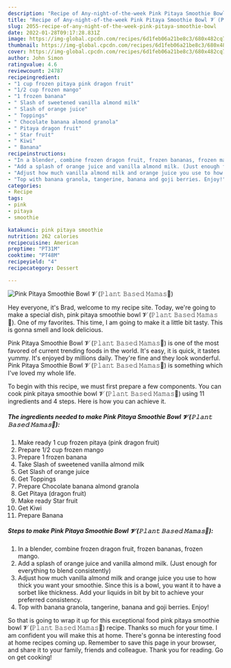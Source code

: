```yaml
---
description: "Recipe of Any-night-of-the-week Pink Pitaya Smoothie Bowl 𝓥 (𝙿𝚕𝚊𝚗𝚝 𝙱𝚊𝚜𝚎𝚍 𝙼𝚊𝚖𝚊𝚜🌿)"
title: "Recipe of Any-night-of-the-week Pink Pitaya Smoothie Bowl 𝓥 (𝙿𝚕𝚊𝚗𝚝 𝙱𝚊𝚜𝚎𝚍 𝙼𝚊𝚖𝚊𝚜🌿)"
slug: 2055-recipe-of-any-night-of-the-week-pink-pitaya-smoothie-bowl
date: 2022-01-28T09:17:28.831Z
image: https://img-global.cpcdn.com/recipes/6d1feb06a21be8c3/680x482cq70/pink-pitaya-smoothie-bowl-𝓥-𝙿𝚕𝚊𝚗𝚝-𝙱𝚊𝚜𝚎𝚍-𝙼𝚊𝚖𝚊𝚜-recipe-main-photo.jpg
thumbnail: https://img-global.cpcdn.com/recipes/6d1feb06a21be8c3/680x482cq70/pink-pitaya-smoothie-bowl-𝓥-𝙿𝚕𝚊𝚗𝚝-𝙱𝚊𝚜𝚎𝚍-𝙼𝚊𝚖𝚊𝚜-recipe-main-photo.jpg
cover: https://img-global.cpcdn.com/recipes/6d1feb06a21be8c3/680x482cq70/pink-pitaya-smoothie-bowl-𝓥-𝙿𝚕𝚊𝚗𝚝-𝙱𝚊𝚜𝚎𝚍-𝙼𝚊𝚖𝚊𝚜-recipe-main-photo.jpg
author: John Simon
ratingvalue: 4.6
reviewcount: 24787
recipeingredient:
- "1 cup frozen pitaya pink dragon fruit"
- "1/2 cup frozen mango"
- "1 frozen banana"
- " Slash of sweetened vanilla almond milk"
- " Slash of orange juice"
- " Toppings"
- " Chocolate banana almond granola"
- " Pitaya dragon fruit"
- " Star fruit"
- " Kiwi"
- " Banana"
recipeinstructions:
- "In a blender, combine frozen dragon fruit, frozen bananas, frozen mango."
- "Add a splash of orange juice and vanilla almond milk. (Just enough for everything to blend consistently)"
- "Adjust how much vanilla almond milk and orange juice you use to how thick you want your smoothie. Since this is a bowl, you want it to have a sorbet like thickness. Add your liquids in bit by bit to achieve your preferred consistency."
- "Top with banana granola, tangerine, banana and goji berries. Enjoy!"
categories:
- Recipe
tags:
- pink
- pitaya
- smoothie

katakunci: pink pitaya smoothie 
nutrition: 262 calories
recipecuisine: American
preptime: "PT31M"
cooktime: "PT48M"
recipeyield: "4"
recipecategory: Dessert

---
```



![Pink Pitaya Smoothie Bowl 𝓥 (𝙿𝚕𝚊𝚗𝚝 𝙱𝚊𝚜𝚎𝚍 𝙼𝚊𝚖𝚊𝚜🌿)](https://img-global.cpcdn.com/recipes/6d1feb06a21be8c3/680x482cq70/pink-pitaya-smoothie-bowl-𝓥-𝙿𝚕𝚊𝚗𝚝-𝙱𝚊𝚜𝚎𝚍-𝙼𝚊𝚖𝚊𝚜-recipe-main-photo.jpg)

Hey everyone, it's Brad, welcome to my recipe site. Today, we're going to make a special dish, pink pitaya smoothie bowl 𝓥 (𝙿𝚕𝚊𝚗𝚝 𝙱𝚊𝚜𝚎𝚍 𝙼𝚊𝚖𝚊𝚜🌿). One of my favorites. This time, I am going to make it a little bit tasty. This is gonna smell and look delicious.



Pink Pitaya Smoothie Bowl 𝓥 (𝙿𝚕𝚊𝚗𝚝 𝙱𝚊𝚜𝚎𝚍 𝙼𝚊𝚖𝚊𝚜🌿) is one of the most favored of current trending foods in the world. It's easy, it is quick, it tastes yummy. It's enjoyed by millions daily. They're fine and they look wonderful. Pink Pitaya Smoothie Bowl 𝓥 (𝙿𝚕𝚊𝚗𝚝 𝙱𝚊𝚜𝚎𝚍 𝙼𝚊𝚖𝚊𝚜🌿) is something which I've loved my whole life.


To begin with this recipe, we must first prepare a few components. You can cook pink pitaya smoothie bowl 𝓥 (𝙿𝚕𝚊𝚗𝚝 𝙱𝚊𝚜𝚎𝚍 𝙼𝚊𝚖𝚊𝚜🌿) using 11 ingredients and 4 steps. Here is how you can achieve it.

<!--inarticleads1-->

##### The ingredients needed to make Pink Pitaya Smoothie Bowl 𝓥 (𝙿𝚕𝚊𝚗𝚝 𝙱𝚊𝚜𝚎𝚍 𝙼𝚊𝚖𝚊𝚜🌿):

1. Make ready 1 cup frozen pitaya (pink dragon fruit)
1. Prepare 1/2 cup frozen mango
1. Prepare 1 frozen banana
1. Take  Slash of sweetened vanilla almond milk
1. Get  Slash of orange juice
1. Get  Toppings
1. Prepare  Chocolate banana almond granola
1. Get  Pitaya (dragon fruit)
1. Make ready  Star fruit
1. Get  Kiwi
1. Prepare  Banana




<!--inarticleads2-->

##### Steps to make Pink Pitaya Smoothie Bowl 𝓥 (𝙿𝚕𝚊𝚗𝚝 𝙱𝚊𝚜𝚎𝚍 𝙼𝚊𝚖𝚊𝚜🌿):

1. In a blender, combine frozen dragon fruit, frozen bananas, frozen mango.
1. Add a splash of orange juice and vanilla almond milk. (Just enough for everything to blend consistently)
1. Adjust how much vanilla almond milk and orange juice you use to how thick you want your smoothie. Since this is a bowl, you want it to have a sorbet like thickness. Add your liquids in bit by bit to achieve your preferred consistency.
1. Top with banana granola, tangerine, banana and goji berries. Enjoy!




So that is going to wrap it up for this exceptional food pink pitaya smoothie bowl 𝓥 (𝙿𝚕𝚊𝚗𝚝 𝙱𝚊𝚜𝚎𝚍 𝙼𝚊𝚖𝚊𝚜🌿) recipe. Thanks so much for your time. I am confident you will make this at home. There's gonna be interesting food at home recipes coming up. Remember to save this page in your browser, and share it to your family, friends and colleague. Thank you for reading. Go on get cooking!
